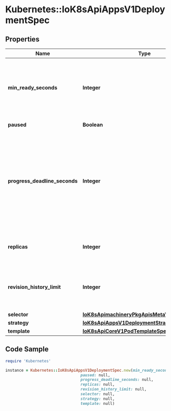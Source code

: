 # Kubernetes::IoK8sApiAppsV1DeploymentSpec

## Properties

Name | Type | Description | Notes
------------ | ------------- | ------------- | -------------
**min_ready_seconds** | **Integer** | Minimum number of seconds for which a newly created pod should be ready without any of its container crashing, for it to be considered available. Defaults to 0 (pod will be considered available as soon as it is ready) | [optional] 
**paused** | **Boolean** | Indicates that the deployment is paused. | [optional] 
**progress_deadline_seconds** | **Integer** | The maximum time in seconds for a deployment to make progress before it is considered to be failed. The deployment controller will continue to process failed deployments and a condition with a ProgressDeadlineExceeded reason will be surfaced in the deployment status. Note that progress will not be estimated during the time a deployment is paused. Defaults to 600s. | [optional] 
**replicas** | **Integer** | Number of desired pods. This is a pointer to distinguish between explicit zero and not specified. Defaults to 1. | [optional] 
**revision_history_limit** | **Integer** | The number of old ReplicaSets to retain to allow rollback. This is a pointer to distinguish between explicit zero and not specified. Defaults to 10. | [optional] 
**selector** | [**IoK8sApimachineryPkgApisMetaV1LabelSelector**](IoK8sApimachineryPkgApisMetaV1LabelSelector.md) |  | 
**strategy** | [**IoK8sApiAppsV1DeploymentStrategy**](IoK8sApiAppsV1DeploymentStrategy.md) |  | [optional] 
**template** | [**IoK8sApiCoreV1PodTemplateSpec**](IoK8sApiCoreV1PodTemplateSpec.md) |  | 

## Code Sample

```ruby
require 'Kubernetes'

instance = Kubernetes::IoK8sApiAppsV1DeploymentSpec.new(min_ready_seconds: null,
                                 paused: null,
                                 progress_deadline_seconds: null,
                                 replicas: null,
                                 revision_history_limit: null,
                                 selector: null,
                                 strategy: null,
                                 template: null)
```


